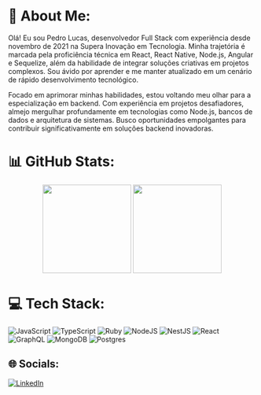 # 💫 About Me:
Olá! Eu sou Pedro Lucas, desenvolvedor Full Stack com experiência desde novembro de 2021 na Supera Inovação em Tecnologia. Minha trajetória é marcada pela proficiência técnica em React, React Native, Node.js, Angular e Sequelize, além da habilidade de integrar soluções criativas em projetos complexos. Sou ávido por aprender e me manter atualizado em um cenário de rápido desenvolvimento tecnológico.

Focado em aprimorar minhas habilidades, estou voltando meu olhar para a especialização em backend. Com experiência em projetos desafiadores, almejo mergulhar profundamente em tecnologias como Node.js, bancos de dados e arquitetura de sistemas. Busco oportunidades empolgantes para contribuir significativamente em soluções backend inovadoras.

# 📊 GitHub Stats:
<div align="center">
  <img height="180em" src="https://github-readme-stats.vercel.app/api?username=pedrolucazx&show_icons=true&theme=vision-friendly-dark&include_all_commits=true&count_private=false&hide_border=true"/>
  <img height="180em" src="https://github-readme-stats.vercel.app/api/top-langs/?username=pedrolucazx&layout=compact&langs_count=7&theme=vision-friendly-dark&hide_border=true"/>
</div>  

# 💻 Tech Stack:
![JavaScript](https://img.shields.io/badge/javascript-%23323330.svg?style=for-the-badge&logo=javascript&logoColor=%23F7DF1E) 
![TypeScript](https://img.shields.io/badge/typescript-%23007ACC.svg?style=for-the-badge&logo=typescript&logoColor=white) 
![Ruby](https://img.shields.io/badge/ruby-%23CC342D.svg?style=for-the-badge&logo=ruby&logoColor=white) 
![NodeJS](https://img.shields.io/badge/node.js-6DA55F?style=for-the-badge&logo=node.js&logoColor=white) 
![NestJS](https://img.shields.io/badge/nestjs-%23E0234E.svg?style=for-the-badge&logo=nestjs&logoColor=white) 
![React](https://img.shields.io/badge/react-%2320232a.svg?style=for-the-badge&logo=react&logoColor=%2361DAFB) 
![GraphQL](https://img.shields.io/badge/-GraphQL-E10098?style=for-the-badge&logo=graphql&logoColor=white) 
![MongoDB](https://img.shields.io/badge/MongoDB-%234ea94b.svg?style=for-the-badge&logo=mongodb&logoColor=white)
![Postgres](https://img.shields.io/badge/postgres-%23316192.svg?style=for-the-badge&logo=postgresql&logoColor=white) 

## 🌐 Socials:
[![LinkedIn](https://img.shields.io/badge/-LinkedIn-000?style=for-the-badge&logo=linkedin&logoColor=30A3DC)](https://www.linkedin.com/in/pedrolucazx/) 

